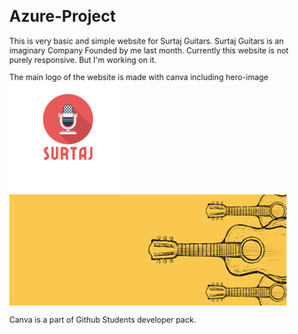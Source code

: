 # Azure-Project
This is very basic and simple website for Surtaj Guitars. Surtaj Guitars is an imaginary Company Founded by me last month.
Currently this website is not purely responsive. But I'm working on it.

The main logo of the website is made with canva including hero-image<br>
<img src="/img/Logo.svg" alt="Main Logo" style="height: 200px; width:200px;"/>
<img src="/img/hero-bg.png" alt="Hero-bg" style="height: 200px; width:500px;"/>

Canva is a part of Github Students developer pack.
